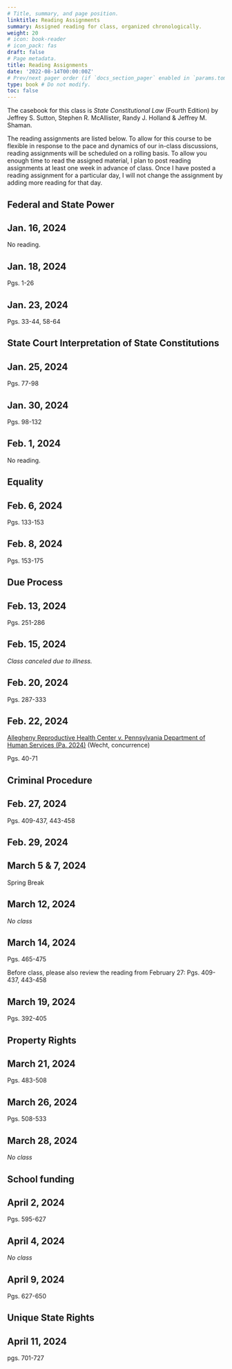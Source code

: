 ```yaml
---
# Title, summary, and page position.
linktitle: Reading Assignments
summary: Assigned reading for class, organized chronologically.
weight: 20
# icon: book-reader
# icon_pack: fas
draft: false
# Page metadata.
title: Reading Assignments
date: '2022-08-14T00:00:00Z'
# Prev/next pager order (if `docs_section_pager` enabled in `params.toml`)
type: book # Do not modify.
toc: false
---
```


The casebook for this class is *State Constitutional Law* (Fourth Edition) by Jeffrey S. Sutton, Stephen R. McAllister, Randy J. Holland & Jeffrey M. Shaman.

The reading assignments are listed below. To allow for this course to be flexible in response to the pace and dynamics of our in-class discussions, reading assignments will be scheduled on a rolling basis. To allow you enough time to read the assigned material, I plan to post reading assignments at least one week in advance of class. Once I have posted a reading assignment for a particular day, I will not change the assignment by adding more reading for that day.

## Federal and State Power

## Jan. 16, 2024

No reading.

## Jan. 18, 2024

Pgs. 1-26


## Jan. 23, 2024

Pgs. 33-44, 58-64


## State Court Interpretation of State Constitutions

## Jan. 25, 2024

Pgs. 77-98

## Jan. 30, 2024
Pgs. 98-132

## Feb. 1, 2024
No reading.

## Equality

## Feb. 6, 2024
Pgs. 133-153

## Feb. 8, 2024
Pgs. 153-175

## Due Process

## Feb. 13, 2024
Pgs. 251-286

## Feb. 15, 2024
_Class canceled due to illness._

## Feb. 20, 2024
Pgs. 287-333


## Feb. 22, 2024
[Allegheny Reproductive Health Center v. Pennsylvania Department of Human Services (Pa. 2024)](https://www.pacourts.us/Storage/media/pdfs/20240129/142421-jan.29,2024-concurringopinion(wecht).pdf) (Wecht, concurrence) 

Pgs. 40-71


## Criminal Procedure
## Feb. 27, 2024
Pgs.  409-437, 443-458

## Feb. 29, 2024

## March 5 & 7, 2024
Spring Break

## March 12, 2024
_No class_

## March 14, 2024
Pgs. 465-475

Before class, please also review the reading from February 27: Pgs.  409-437, 443-458

## March 19, 2024

Pgs. 392-405

## Property Rights

## March 21, 2024
Pgs. 483-508


## March 26, 2024
Pgs. 508-533


## March 28, 2024
_No class_

## School funding

## April 2, 2024
Pgs. 595-627

## April 4, 2024
_No class_

## April 9, 2024
Pgs. 627-650

## Unique State Rights

## April 11, 2024
pgs. 701-727
